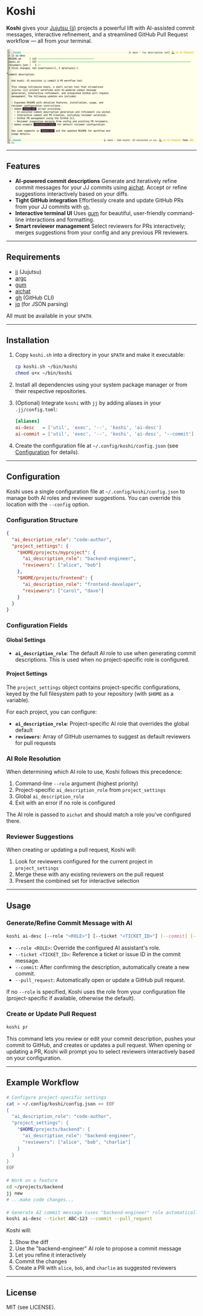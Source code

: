 # Koshi

**Koshi** gives your [Jujutsu (jj)](https://github.com/jj-vcs/jj) projects a powerful lift with AI-assisted commit messages, interactive refinement, and a streamlined GitHub Pull Request workflow — all from your terminal.

![AI-assisted Commit Message Example](koshi-ai-desc.png)

---

## Features

- **AI-powered commit descriptions**
  Generate and iteratively refine commit messages for your JJ commits using [aichat](https://github.com/sigoden/aichat). Accept or refine suggestions interactively based on your diffs.
- **Tight GitHub integration**
  Effortlessly create and update GitHub PRs from your JJ commits with [`gh`](https://cli.github.com/).
- **Interactive terminal UI**
  Uses [gum](https://github.com/charmbracelet/gum) for beautiful, user-friendly command-line interactions and formatting.
- **Smart reviewer management**
  Select reviewers for PRs interactively; merges suggestions from your config and any previous PR reviewers.

---

## Requirements

- [jj](https://github.com/jj-vcs/jj) (Jujutsu)
- [argc](https://github.com/sigoden/argc)
- [gum](https://github.com/charmbracelet/gum)
- [aichat](https://github.com/sigoden/aichat)
- [gh](https://cli.github.com/) (GitHub CLI)
- [jq](https://stedolan.github.io/jq/) (for JSON parsing)

All must be available in your `$PATH`.

---

## Installation

1. Copy `koshi.sh` into a directory in your `$PATH` and make it executable:

   ```sh
   cp koshi.sh ~/bin/koshi
   chmod u+x ~/bin/koshi
   ```

2. Install all dependencies using your system package manager or from their respective repositories.

3. (Optional) Integrate `koshi` with `jj` by adding aliases in your `.jj/config.toml`:

   ```toml
   [aliases]
   ai-desc   = ['util', 'exec', '--', 'koshi', 'ai-desc']
   ai-commit = ['util', 'exec', '--', 'koshi', 'ai-desc', '--commit']
   ```

4. Create the configuration file at `~/.config/koshi/config.json` (see [Configuration](#configuration) for details).

---

## Configuration

Koshi uses a single configuration file at `~/.config/koshi/config.json` to manage both AI roles and reviewer suggestions. You can override this location with the `--config` option.

### Configuration Structure

```json
{
  "ai_description_role": "code-author",
  "project_settings": {
    "$HOME/projects/myproject": {
      "ai_description_role": "backend-engineer",
      "reviewers": ["alice", "bob"]
    },
    "$HOME/projects/frontend": {
      "ai_description_role": "frontend-developer",
      "reviewers": ["carol", "dave"]
    }
  }
}
```

### Configuration Fields

#### Global Settings

- **`ai_description_role`**: The default AI role to use when generating commit descriptions. This is used when no project-specific role is configured.

#### Project Settings

The `project_settings` object contains project-specific configurations, keyed by the full filesystem path to your repository (with `$HOME` as a variable).

For each project, you can configure:

- **`ai_description_role`**: Project-specific AI role that overrides the global default
- **`reviewers`**: Array of GitHub usernames to suggest as default reviewers for pull requests

### AI Role Resolution

When determining which AI role to use, Koshi follows this precedence:

1. Command-line `--role` argument (highest priority)
2. Project-specific `ai_description_role` from `project_settings`
3. Global `ai_description_role`
4. Exit with an error if no role is configured

The AI role is passed to `aichat` and should match a role you've configured there.

### Reviewer Suggestions

When creating or updating a pull request, Koshi will:

1. Look for reviewers configured for the current project in `project_settings`
2. Merge these with any existing reviewers on the pull request
3. Present the combined set for interactive selection

---

## Usage

### Generate/Refine Commit Message with AI

```sh
koshi ai-desc [--role "<ROLE>"] [--ticket "<TICKET_ID>"] [--commit] [--pull_request]
```

- `--role <ROLE>`: Override the configured AI assistant's role.
- `--ticket <TICKET_ID>`: Reference a ticket or issue ID in the commit message.
- `--commit`: After confirming the description, automatically create a new commit.
- `--pull_request`: Automatically open or update a GitHub pull request.

If no `--role` is specified, Koshi uses the role from your configuration file (project-specific if available, otherwise the default).

### Create or Update Pull Request

```sh
koshi pr
```

This command lets you review or edit your commit description, pushes your commit to GitHub, and creates or updates a pull request. When opening or updating a PR, Koshi will prompt you to select reviewers interactively based on your configuration.

---

## Example Workflow

```sh
# Configure project-specific settings
cat > ~/.config/koshi/config.json << EOF
{
  "ai_description_role": "code-author",
  "project_settings": {
    "$HOME/projects/backend": {
      "ai_description_role": "backend-engineer",
      "reviewers": ["alice", "bob", "charlie"]
    }
  }
}
EOF

# Work on a feature
cd ~/projects/backend
jj new
# ...make code changes...

# Generate AI commit message (uses "backend-engineer" role automatically)
koshi ai-desc --ticket ABC-123 --commit --pull_request
```

Koshi will:
1. Show the diff
2. Use the "backend-engineer" AI role to propose a commit message
3. Let you refine it interactively
4. Commit the changes
5. Create a PR with `alice`, `bob`, and `charlie` as suggested reviewers

---

## License

MIT (see LICENSE).
